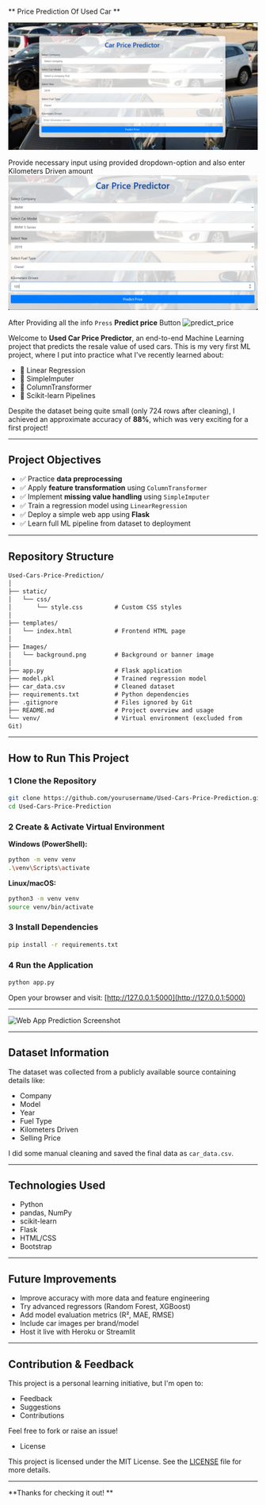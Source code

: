  ** Price Prediction Of Used Car **

![imaagealt](Static/web_page.png)

Provide necessary input using provided dropdown-option and also enter Kilometers Driven amount
![providing_input](Static/input.png)

After Providing all the info `Press` **Predict price** Button
![predict_price](static/Images/prediction.png)

Welcome to **Used Car Price Predictor**, an end-to-end Machine Learning project that predicts the resale value of used cars. This is my very first ML project, where I put into practice what I've recently learned about:

* 🔹 Linear Regression
* 🔹 SimpleImputer
* 🔹 ColumnTransformer
* 🔹 Scikit-learn Pipelines

Despite the dataset being quite small (only 724 rows after cleaning), I achieved an approximate accuracy of **88%**, which was very exciting for a first project!

---

##  Project Objectives

* ✅ Practice **data preprocessing**
* ✅ Apply **feature transformation** using `ColumnTransformer`
* ✅ Implement **missing value handling** using `SimpleImputer`
* ✅ Train a regression model using `LinearRegression`
* ✅ Deploy a simple web app using **Flask**
* ✅ Learn full ML pipeline from dataset to deployment

---

## Repository Structure

```
Used-Cars-Price-Prediction/
│
├── static/
│   └── css/
│       └── style.css         # Custom CSS styles
│
├── templates/
│   └── index.html            # Frontend HTML page
│
├── Images/
│   └── background.png        # Background or banner image
│
├── app.py                    # Flask application
├── model.pkl                 # Trained regression model
├── car_data.csv              # Cleaned dataset
├── requirements.txt          # Python dependencies
├── .gitignore                # Files ignored by Git
├── README.md                 # Project overview and usage
└── venv/                     # Virtual environment (excluded from Git)
```

---

##  How to Run This Project

### 1️ Clone the Repository

```bash
git clone https://github.com/yourusername/Used-Cars-Price-Prediction.git
cd Used-Cars-Price-Prediction
```

### 2️ Create & Activate Virtual Environment

**Windows (PowerShell):**

```bash
python -m venv venv
.\venv\Scripts\activate
```

**Linux/macOS:**

```bash
python3 -m venv venv
source venv/bin/activate
```

### 3️ Install Dependencies

```bash
pip install -r requirements.txt
```

### 4️ Run the Application

```bash
python app.py
```

Open your browser and visit: [http://127.0.0.1:5000](http://127.0.0.1:5000)

---


![Web App Prediction Screenshot](static/Images/background.png)

---

##  Dataset Information

The dataset was collected from a publicly available source containing details like:

* Company
* Model
* Year
* Fuel Type
* Kilometers Driven
* Selling Price

I did some manual cleaning and saved the final data as `car_data.csv`.

---

##  Technologies Used

* Python 
* pandas, NumPy
* scikit-learn
* Flask
* HTML/CSS
* Bootstrap

---

##  Future Improvements

* Improve accuracy with more data and feature engineering
* Try advanced regressors (Random Forest, XGBoost)
* Add model evaluation metrics (R², MAE, RMSE)
* Include car images per brand/model
* Host it live with Heroku or Streamlit

---

## Contribution & Feedback

This project is a personal learning initiative, but I'm open to:

* Feedback
* Suggestions
* Contributions

Feel free to fork or raise an issue!

- License

This project is licensed under the MIT License. See the [LICENSE](LICENSE) file for more details.

---


**Thanks for checking it out! **



